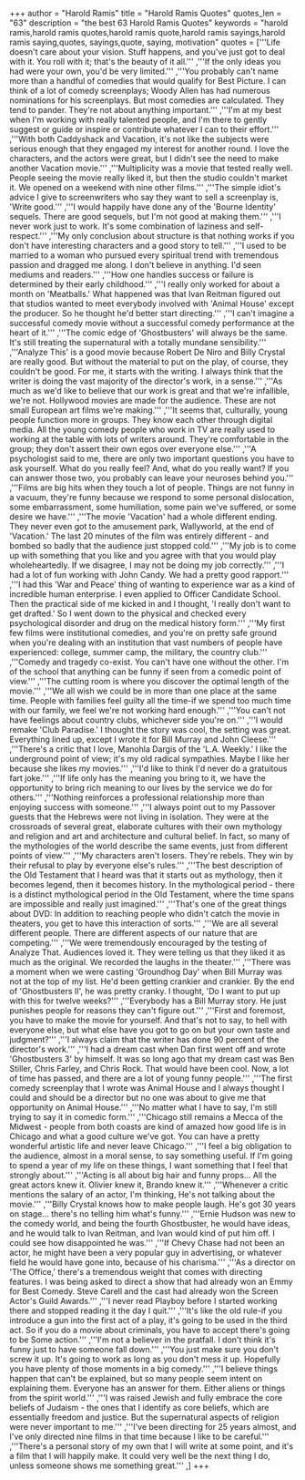 +++
author = "Harold Ramis"
title = "Harold Ramis Quotes"
quotes_len = "63"
description = "the best 63 Harold Ramis Quotes"
keywords = "harold ramis,harold ramis quotes,harold ramis quote,harold ramis sayings,harold ramis saying,quotes, sayings,quote, saying, motivation"
quotes = ['''Life doesn't care about your vision. Stuff happens, and you've just got to deal with it. You roll with it; that's the beauty of it all.''' ,'''If the only ideas you had were your own, you'd be very limited.''' ,'''You probably can't name more than a handful of comedies that would qualify for Best Picture. I can think of a lot of comedy screenplays; Woody Allen has had numerous nominations for his screenplays. But most comedies are calculated. They tend to pander. They're not about anything important.''' ,'''I'm at my best when I'm working with really talented people, and I'm there to gently suggest or guide or inspire or contribute whatever I can to their effort.''' ,'''With both Caddyshack and Vacation, it's not like the subjects were serious enough that they engaged my interest for another round. I love the characters, and the actors were great, but I didn't see the need to make another Vacation movie.''' ,'''Multiplicity was a movie that tested really well. People seeing the movie really liked it, but then the studio couldn't market it. We opened on a weekend with nine other films.''' ,'''The simple idiot's advice I give to screenwriters who say they want to sell a screenplay is, 'Write good.''' ,'''I would happily have done any of the 'Bourne Identity' sequels. There are good sequels, but I'm not good at making them.''' ,'''I never work just to work. It's some combination of laziness and self-respect.''' ,'''My only conclusion about structure is that nothing works if you don't have interesting characters and a good story to tell.''' ,'''I used to be married to a woman who pursued every spiritual trend with tremendous passion and dragged me along. I don't believe in anything. I'd seen mediums and readers.''' ,'''How one handles success or failure is determined by their early childhood.''' ,'''I really only worked for about a month on 'Meatballs.' What happened was that Ivan Reitman figured out that studios wanted to meet everybody involved with 'Animal House' except the producer. So he thought he'd better start directing.''' ,'''I can't imagine a successful comedy movie without a successful comedy performance at the heart of it.''' ,'''The comic edge of 'Ghostbusters' will always be the same. It's still treating the supernatural with a totally mundane sensibility.''' ,'''Analyze This' is a good movie because Robert De Niro and Billy Crystal are really good. But without the material to put on the play, of course, they couldn't be good. For me, it starts with the writing. I always think that the writer is doing the vast majority of the director's work, in a sense.''' ,'''As much as we'd like to believe that our work is great and that we're infallible, we're not. Hollywood movies are made for the audience. These are not small European art films we're making.''' ,'''It seems that, culturally, young people function more in groups. They know each other through digital media. All the young comedy people who work in TV are really used to working at the table with lots of writers around. They're comfortable in the group; they don't assert their own egos over everyone else.''' ,'''A psychologist said to me, there are only two important questions you have to ask yourself. What do you really feel? And, what do you really want? If you can answer those two, you probably can leave your neuroses behind you.''' ,'''Films are big hits when they touch a lot of people. Things are not funny in a vacuum, they're funny because we respond to some personal dislocation, some embarrassment, some humiliation, some pain we've suffered, or some desire we have.''' ,'''The movie 'Vacation' had a whole different ending. They never even got to the amusement park, Wallyworld, at the end of 'Vacation.' The last 20 minutes of the film was entirely different - and bombed so badly that the audience just stopped cold.''' ,'''My job is to come up with something that you like and you agree with that you would play wholeheartedly. If we disagree, I may not be doing my job correctly.''' ,'''I had a lot of fun working with John Candy. We had a pretty good rapport.''' ,'''I had this 'War and Peace' thing of wanting to experience war as a kind of incredible human enterprise. I even applied to Officer Candidate School. Then the practical side of me kicked in and I thought, 'I really don't want to get drafted.' So I went down to the physical and checked every psychological disorder and drug on the medical history form.''' ,'''My first few films were institutional comedies, and you're on pretty safe ground when you're dealing with an institution that vast numbers of people have experienced: college, summer camp, the military, the country club.''' ,'''Comedy and tragedy co-exist. You can't have one without the other. I'm of the school that anything can be funny if seen from a comedic point of view.''' ,'''The cutting room is where you discover the optimal length of the movie.''' ,'''We all wish we could be in more than one place at the same time. People with families feel guilty all the time-if we spend too much time with our family, we feel we're not working hard enough.''' ,'''You can't not have feelings about country clubs, whichever side you're on.''' ,'''I would remake 'Club Paradise.' I thought the story was cool, the setting was great. Everything lined up, except I wrote it for Bill Murray and John Cleese.''' ,'''There's a critic that I love, Manohla Dargis of the 'L.A. Weekly.' I like the underground point of view; it's my old radical sympathies. Maybe I like her because she likes my movies.''' ,'''I'd like to think I'd never do a gratuitous fart joke.''' ,'''If life only has the meaning you bring to it, we have the opportunity to bring rich meaning to our lives by the service we do for others.''' ,'''Nothing reinforces a professional relationship more than enjoying success with someone.''' ,'''I always point out to my Passover guests that the Hebrews were not living in isolation. They were at the crossroads of several great, elaborate cultures with their own mythology and religion and art and architecture and cultural belief. In fact, so many of the mythologies of the world describe the same events, just from different points of view.''' ,'''My characters aren't losers. They're rebels. They win by their refusal to play by everyone else's rules.''' ,'''The best description of the Old Testament that I heard was that it starts out as mythology, then it becomes legend, then it becomes history. In the mythological period - there is a distinct mythological period in the Old Testament, where the time spans are impossible and really just imagined.''' ,'''That's one of the great things about DVD: In addition to reaching people who didn't catch the movie in theaters, you get to have this interaction of sorts.''' ,'''We are all several different people. There are different aspects of our nature that are competing.''' ,'''We were tremendously encouraged by the testing of Analyze That. Audiences loved it. They were telling us that they liked it as much as the original. We recorded the laughs in the theater.''' ,'''There was a moment when we were casting 'Groundhog Day' when Bill Murray was not at the top of my list. He'd been getting crankier and crankier. By the end of 'Ghostbusters II', he was pretty cranky. I thought, 'Do I want to put up with this for twelve weeks?''' ,'''Everybody has a Bill Murray story. He just punishes people for reasons they can't figure out.''' ,'''First and foremost, you have to make the movie for yourself. And that's not to say, to hell with everyone else, but what else have you got to go on but your own taste and judgment?''' ,'''I always claim that the writer has done 90 percent of the director's work.''' ,'''I had a dream cast when Dan first went off and wrote 'Ghostbusters 3' by himself. It was so long ago that my dream cast was Ben Stiller, Chris Farley, and Chris Rock. That would have been cool. Now, a lot of time has passed, and there are a lot of young funny people.''' ,'''The first comedy screenplay that I wrote was Animal House and I always thought I could and should be a director but no one was about to give me that opportunity on Animal House.''' ,'''No matter what I have to say, I'm still trying to say it in comedic form.''' ,'''Chicago still remains a Mecca of the Midwest - people from both coasts are kind of amazed how good life is in Chicago and what a good culture we've got. You can have a pretty wonderful artistic life and never leave Chicago.''' ,'''I feel a big obligation to the audience, almost in a moral sense, to say something useful. If I'm going to spend a year of my life on these things, I want something that I feel that strongly about.''' ,'''Acting is all about big hair and funny props... All the great actors knew it. Olivier knew it, Brando knew it.''' ,'''Whenever a critic mentions the salary of an actor, I'm thinking, He's not talking about the movie.''' ,'''Billy Crystal knows how to make people laugh. He's got 30 years on stage... there's no telling him what's funny.''' ,'''Ernie Hudson was new to the comedy world, and being the fourth Ghostbuster, he would have ideas, and he would talk to Ivan Reitman, and Ivan would kind of put him off. I could see how disappointed he was.''' ,'''If Chevy Chase had not been an actor, he might have been a very popular guy in advertising, or whatever field he would have gone into, because of his charisma.''' ,'''As a director on 'The Office,' there's a tremendous weight that comes with directing features. I was being asked to direct a show that had already won an Emmy for Best Comedy. Steve Carell and the cast had already won the Screen Actor's Guild Awards.''' ,'''I never read Playboy before I started working there and stopped reading it the day I quit.''' ,'''It's like the old rule-if you introduce a gun into the first act of a play, it's going to be used in the third act. So if you do a movie about criminals, you have to accept there's going to be Some action.''' ,'''I'm not a believer in the pratfall. I don't think it's funny just to have someone fall down.''' ,'''You just make sure you don't screw it up. It's going to work as long as you don't mess it up. Hopefully you have plenty of those moments in a big comedy.''' ,'''I believe things happen that can't be explained, but so many people seem intent on explaining them. Everyone has an answer for them. Either aliens or things from the spirit world.''' ,'''I was raised Jewish and fully embrace the core beliefs of Judaism - the ones that I identify as core beliefs, which are essentially freedom and justice. But the supernatural aspects of religion were never important to me.''' ,'''I've been directing for 25 years almost, and I've only directed nine films in that time because I like to be careful.''' ,'''There's a personal story of my own that I will write at some point, and it's a film that I will happily make. It could very well be the next thing I do, unless someone shows me something great.''' ,]
+++